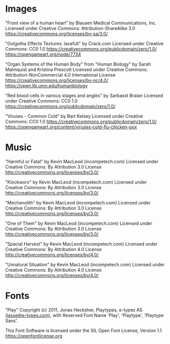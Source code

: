# Images

"Front view of a human heart" by Blausen Medical Communications, Inc.
Licensed under Creative Commons: Attribution-ShareAlike 3.0
https://creativecommons.org/licenses/by-sa/3.0/

"Golgotha Effects Textures: lavafull" by Crack.com
Licensed under Creative Commons: CC0 1.0
https://creativecommons.org/publicdomain/zero/1.0/
https://opengameart.org/node/7734

"Organ Systems of the Human Body"
from "Human Biology" by Sarah Malmquist and Kristina Prescott
Licensed under Creative Commons: Attribution-NonCommercial 4.0 International License
https://creativecommons.org/licenses/by-nc/4.0/
https://open.lib.umn.edu/humanbiology

"Red blood cells in various stages and angles" by Sarbasst Braian
Licensed under Creative Commons: CC0 1.0
https://creativecommons.org/publicdomain/zero/1.0/

"Viruses - Common Cold" by Bart Kelsey
Licensed under Creative Commons: CC0 1.0
https://creativecommons.org/publicdomain/zero/1.0/
https://opengameart.org/content/viruses-cold-flu-chicken-pox

# Music

"Harmful or Fatal" by Kevin MacLeod (incompetech.com)
Licensed under Creative Commons: By Attribution 3.0 License
http://creativecommons.org/licenses/by/3.0/

"Klockworx" by Kevin MacLeod (incompetech.com)
Licensed under Creative Commons: By Attribution 3.0 License
http://creativecommons.org/licenses/by/3.0/

"Mechanolith" by Kevin MacLeod (incompetech.com)
Licensed under Creative Commons: By Attribution 3.0 License
http://creativecommons.org/licenses/by/3.0/

"One of Them" by Kevin MacLeod (incompetech.com)
Licensed under Creative Commons: By Attribution 3.0 License
http://creativecommons.org/licenses/by/3.0/

"Spacial Harvest" by Kevin MacLeod (incompetech.com)
Licensed under Creative Commons: By Attribution 4.0 License
http://creativecommons.org/licenses/by/4.0/

"Unnatural Situation" by Kevin MacLeod (incompetech.com)
Licensed under Creative Commons: By Attribution 4.0 License
http://creativecommons.org/licenses/by/4.0/

# Fonts

"Play"
Copyright (c) 2011, Jonas Hecksher, Playtypes, e-types AS (lasse@e-types.com),
with Reserved Font Name 'Play', 'Playtype', 'Playtype Sans'.

This Font Software is licensed under the SIL Open Font License, Version 1.1.
https://openfontlicense.org
